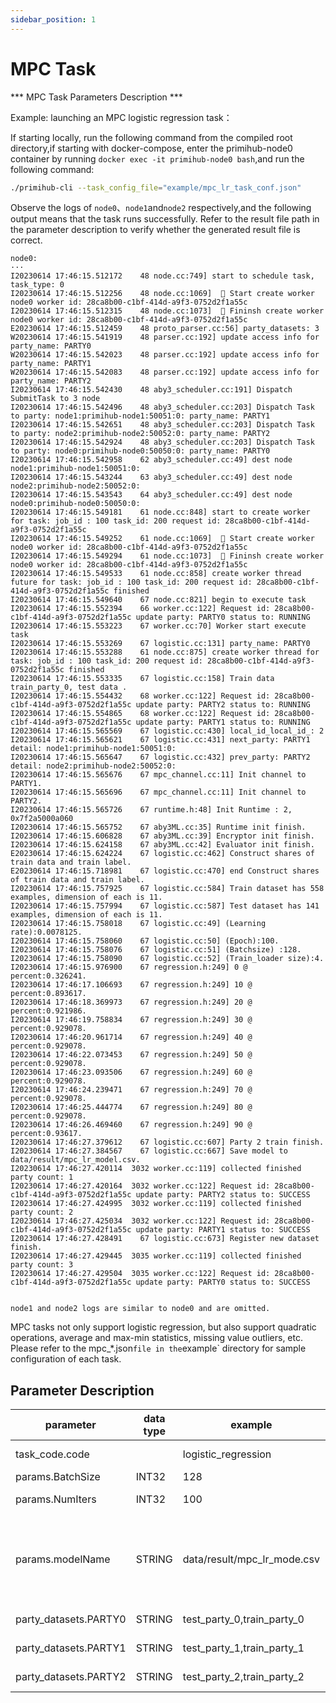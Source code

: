 ```yaml
---
sidebar_position: 1
---
```



# MPC Task

*** MPC Task Parameters Description ***

Example: launching an MPC logistic regression task：

If starting locally, run the following command from the compiled root directory,if starting with docker-compose, enter the primihub-node0 container by running `docker exec -it primihub-node0 bash`,and run the following command:

```bash
./primihub-cli --task_config_file="example/mpc_lr_task_conf.json"
```

Observe the logs of `node0`、`node1`and`node2` respectively,and the following output means that the task runs successfully. Refer to the result file path in the parameter description to verify whether the generated result file is correct.

```
node0:
···
I20230614 17:46:15.512172    48 node.cc:749] start to schedule task, task_type: 0
I20230614 17:46:15.512256    48 node.cc:1069]  🤖️ Start create worker node0 worker id: 28ca8b00-c1bf-414d-a9f3-0752d2f1a55c
I20230614 17:46:15.512315    48 node.cc:1073]  🤖️ Fininsh create worker node0 worker id: 28ca8b00-c1bf-414d-a9f3-0752d2f1a55c
E20230614 17:46:15.512459    48 proto_parser.cc:56] party_datasets: 3
W20230614 17:46:15.541919    48 parser.cc:192] update access info for party_name: PARTY0
W20230614 17:46:15.542023    48 parser.cc:192] update access info for party_name: PARTY1
W20230614 17:46:15.542083    48 parser.cc:192] update access info for party_name: PARTY2
I20230614 17:46:15.542430    48 aby3_scheduler.cc:191] Dispatch SubmitTask to 3 node
I20230614 17:46:15.542496    48 aby3_scheduler.cc:203] Dispatch Task to party: node1:primihub-node1:50051:0: party_name: PARTY1
I20230614 17:46:15.542651    48 aby3_scheduler.cc:203] Dispatch Task to party: node2:primihub-node2:50052:0: party_name: PARTY2
I20230614 17:46:15.542924    48 aby3_scheduler.cc:203] Dispatch Task to party: node0:primihub-node0:50050:0: party_name: PARTY0
I20230614 17:46:15.542958    62 aby3_scheduler.cc:49] dest node node1:primihub-node1:50051:0:
I20230614 17:46:15.543244    63 aby3_scheduler.cc:49] dest node node2:primihub-node2:50052:0:
I20230614 17:46:15.543543    64 aby3_scheduler.cc:49] dest node node0:primihub-node0:50050:0:
I20230614 17:46:15.549181    61 node.cc:848] start to create worker for task: job_id : 100 task_id: 200 request id: 28ca8b00-c1bf-414d-a9f3-0752d2f1a55c
I20230614 17:46:15.549252    61 node.cc:1069]  🤖️ Start create worker node0 worker id: 28ca8b00-c1bf-414d-a9f3-0752d2f1a55c
I20230614 17:46:15.549294    61 node.cc:1073]  🤖️ Fininsh create worker node0 worker id: 28ca8b00-c1bf-414d-a9f3-0752d2f1a55c
I20230614 17:46:15.549533    61 node.cc:858] create worker thread future for task: job_id : 100 task_id: 200 request id: 28ca8b00-c1bf-414d-a9f3-0752d2f1a55c finished
I20230614 17:46:15.549640    67 node.cc:821] begin to execute task
I20230614 17:46:15.552394    66 worker.cc:122] Request id: 28ca8b00-c1bf-414d-a9f3-0752d2f1a55c update party: PARTY0 status to: RUNNING
I20230614 17:46:15.553223    67 worker.cc:70] Worker start execute task 
I20230614 17:46:15.553269    67 logistic.cc:131] party_name: PARTY0
I20230614 17:46:15.553288    61 node.cc:875] create worker thread for task: job_id : 100 task_id: 200 request id: 28ca8b00-c1bf-414d-a9f3-0752d2f1a55c finished
I20230614 17:46:15.553335    67 logistic.cc:158] Train data train_party_0, test data .
I20230614 17:46:15.554432    68 worker.cc:122] Request id: 28ca8b00-c1bf-414d-a9f3-0752d2f1a55c update party: PARTY2 status to: RUNNING
I20230614 17:46:15.554865    68 worker.cc:122] Request id: 28ca8b00-c1bf-414d-a9f3-0752d2f1a55c update party: PARTY1 status to: RUNNING
I20230614 17:46:15.565569    67 logistic.cc:430] local_id_local_id_: 2
I20230614 17:46:15.565621    67 logistic.cc:431] next_party: PARTY1 detail: node1:primihub-node1:50051:0:
I20230614 17:46:15.565647    67 logistic.cc:432] prev_party: PARTY2 detail: node2:primihub-node2:50052:0:
I20230614 17:46:15.565676    67 mpc_channel.cc:11] Init channel to PARTY1.
I20230614 17:46:15.565696    67 mpc_channel.cc:11] Init channel to PARTY2.
I20230614 17:46:15.565726    67 runtime.h:48] Init Runtime : 2, 0x7f2a5000a060
I20230614 17:46:15.565752    67 aby3ML.cc:35] Runtime init finish.
I20230614 17:46:15.606828    67 aby3ML.cc:39] Encryptor init finish.
I20230614 17:46:15.624158    67 aby3ML.cc:42] Evaluator init finish.
E20230614 17:46:15.624224    67 logistic.cc:462] Construct shares of train data and train label.
E20230614 17:46:15.718981    67 logistic.cc:470] end Construct shares of train data and train label.
I20230614 17:46:15.757925    67 logistic.cc:584] Train dataset has 558 examples, dimension of each is 11.
I20230614 17:46:15.757994    67 logistic.cc:587] Test dataset has 141 examples, dimension of each is 11.
I20230614 17:46:15.758018    67 logistic.cc:49] (Learning rate):0.0078125.
I20230614 17:46:15.758060    67 logistic.cc:50] (Epoch):100.
I20230614 17:46:15.758076    67 logistic.cc:51] (Batchsize) :128.
I20230614 17:46:15.758090    67 logistic.cc:52] (Train_loader size):4.
I20230614 17:46:15.976900    67 regression.h:249] 0 @  percent:0.326241.
I20230614 17:46:17.106693    67 regression.h:249] 10 @  percent:0.893617.
I20230614 17:46:18.369973    67 regression.h:249] 20 @  percent:0.921986.
I20230614 17:46:19.758834    67 regression.h:249] 30 @  percent:0.929078.
I20230614 17:46:20.961714    67 regression.h:249] 40 @  percent:0.929078.
I20230614 17:46:22.073453    67 regression.h:249] 50 @  percent:0.929078.
I20230614 17:46:23.093506    67 regression.h:249] 60 @  percent:0.929078.
I20230614 17:46:24.239471    67 regression.h:249] 70 @  percent:0.929078.
I20230614 17:46:25.444774    67 regression.h:249] 80 @  percent:0.929078.
I20230614 17:46:26.469460    67 regression.h:249] 90 @  percent:0.93617.
I20230614 17:46:27.379612    67 logistic.cc:607] Party 2 train finish.
I20230614 17:46:27.384567    67 logistic.cc:667] Save model to data/result/mpc_lr_model.csv.
I20230614 17:46:27.420114  3032 worker.cc:119] collected finished party count: 1
I20230614 17:46:27.420164  3032 worker.cc:122] Request id: 28ca8b00-c1bf-414d-a9f3-0752d2f1a55c update party: PARTY2 status to: SUCCESS
I20230614 17:46:27.424995  3032 worker.cc:119] collected finished party count: 2
I20230614 17:46:27.425034  3032 worker.cc:122] Request id: 28ca8b00-c1bf-414d-a9f3-0752d2f1a55c update party: PARTY1 status to: SUCCESS
I20230614 17:46:27.428491    67 logistic.cc:673] Register new dataset finish.
I20230614 17:46:27.429445  3035 worker.cc:119] collected finished party count: 3
I20230614 17:46:27.429504  3035 worker.cc:122] Request id: 28ca8b00-c1bf-414d-a9f3-0752d2f1a55c update party: PARTY0 status to: SUCCESS


node1 and node2 logs are similar to node0 and are omitted.
```

MPC tasks not only support logistic regression, but also support quadratic operations, average and max-min statistics, missing value outliers, etc. Please refer to the mpc_*.json` file in the `example` directory for sample configuration of each task.

## Parameter Description

| parameter| data type | example | parameter description
| ---- | ---- | ---- | ---- |
| task_code.code |  | logistic_regression | MPC task type |
| params.BatchSize | INT32 | 128 | data size |
| params.NumIters | INT32 | 100 | Iteration number |
| params.modelName | STRING | data/result/mpc_lr_mode.csv | The storage path and file name of the generated model |
| party_datasets.PARTY0 | STRING | test_party_0,train_party_0 | training dataset |
| party_datasets.PARTY1 | STRING | test_party_1,train_party_1 | training dataset |
| party_datasets.PARTY2 | STRING | test_party_2,train_party_2 | training dataset |

